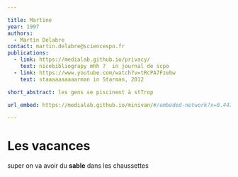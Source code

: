 ```yaml
---

title: Martine
year: 1997
authors:
  - Martin Delabre
contact: martin.delabre@sciencespo.fr
publications:
  - link: https://medialab.github.io/privacy/
    text: nicebibliograpy mhh ?  in journal de scpo
  - link: https://www.youtube.com/watch?v=tRcPA7Fzebw
    text: staaaaaaaaaarman in Starman, 2012

short_abstract: les gens se piscinent à stTrop

url_embed: https://medialab.github.io/minivan/#/embeded-network?x=0.44784784226029595&y=0.4952751236709172&ratio=1.3436928&showLink=true&bundle=http%3A%2F%2F127.0.0.1%3A8080%2Fprojects%2Fprivacy%2Fbundle.json

---
```


# Les vacances
super on va avoir du **sable** dans les chaussettes
